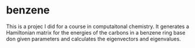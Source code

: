 # benzene
This is a projec I did for a course in computaitonal chemistry. It generates a Hamiltonian matrix for the energies of the carbons in a benzene ring base don given parameters and calculates the eigenvectors and eigenvalues.
